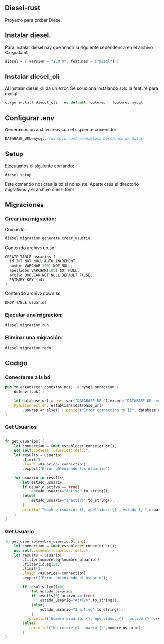 ## Diesel-rust
Proyecto para probar Diesel.
## Instalar diesel.

Para instalar diesel hay que añadir la siguiente dependencia en el archivo Cargo.toml:
```rust
diesel = { version = "2.0.0", features = ["mysql"] }
```

## Instalar diesel_cli

Al instalar diesel_cli da un error. Se soluciona instalando solo la feature para mysql.
```rust
cargo install diesel_cli --no-default-features --features mysql
```
## Configurar .env
Generamos un archivo .env con el siguiente contenido:
```rust
DATABASE_URL=mysql://usuario:contraseña@localhost/base_de_datos
```
## Setup
Ejecutamos el siguiente comando:

```rust
diesel setup
```

Este comando nos crea la bd si no existe. Aparte crea el directorio migrations y el archivo diesel.toml

## Migraciones

### Crear una migración:

Comando:

```rust
diesel migration generate crear_usuario
```

Contenido archivo up.sql

```rust
CREATE TABLE usuarios (
  id INT NOT NULL AUTO_INCREMENT,
  nombre VARCHAR(100) NOT NULL,
  apellidos VARCHAR(100) NOT NULL,
  activo BOOLEAN NOT NULL DEFAULT FALSE,
  PRIMARY KEY (id)
)
```
Contenido archivo down.sql

```rust
DROP TABLE usuarios
```

### Ejecutar una migración:

```rust
diesel migration run
```

### Eliminar una migración:

```rust
diesel migration redo
```
## Código

### Conectarse a la bd
```rust
pub fn establecer_conexion_bc() -> MysqlConnection {
    dotenv().ok();

    let database_url = env::var("DATABASE_URL").expect("DATABASE_URL must be set");
    MysqlConnection::establish(&database_url)
        .unwrap_or_else(|_| panic!("Error connecting to {}", database_url))
}
```

### Get Usuarios
```rust

fn get_usuarios(){
    let connection = &mut establecer_conexion_bc();
    use self::schema::usuarios::dsl::*;
    let results = usuarios       
        .limit(5)
        .load::<Usuarios>(connection)
        .expect("Error obteniendo los usuarios");

    for usuario in results{
        let estado_usuario;
        if usuario.activo == true{
            estado_usuario="Activo".to_string();
        }else{
            estado_usuario="Inactivo".to_string();
        }
        println!("Nombre usuario: {}, apellidos: {} , estado {} ",usuario.nombre,usuario.apellidos,estado_usuario);
    }
}
```
### Get Usuario
```rust
fn get_usuario(nombre_usuario:String){
    let connection = &mut establecer_conexion_bc();
    use self::schema::usuarios::dsl::*;
    let results = usuarios
        .filter(nombre.eq(&nombre_usuario))
        .filter(id.eq(21))       
        .limit(1)
        .load::<Usuarios>(connection)
        .expect("Error obteniendo el usuario");

        if results.len()>0{
            let estado_usuario;
            if results[0].activo == true{
                estado_usuario="Activo".to_string();
            }else{
                estado_usuario="Inactivo".to_string();
            }
           println!("Nombre usuario: {}, apellidos: {} , estado {} ",results[0].nombre,results[0].apellidos,estado_usuario);
        }else{
            println!("No existe el usuario {}",nombre_usuario);
        }
}
```


